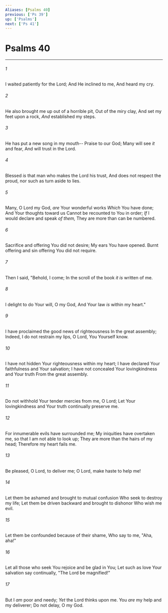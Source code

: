 ```yaml
---
Aliases: [Psalms 40]
previous: ['Ps 39']
up: ['Psalms']
next: ['Ps 41']
---
```

# Psalms 40

***


###### 1 
I waited patiently for the Lord; And He inclined to me, And heard my cry. 

###### 2 
He also brought me up out of a horrible pit, Out of the miry clay, And set my feet upon a rock, _And_ established my steps. 

###### 3 
He has put a new song in my mouth-- Praise to our God; Many will see _it_ and fear, And will trust in the Lord. 

###### 4 
Blessed _is_ that man who makes the Lord his trust, And does not respect the proud, nor such as turn aside to lies. 

###### 5 
Many, O Lord my God, _are_ Your wonderful works _Which_ You have done; And Your thoughts toward us Cannot be recounted to You in order; _If_ I would declare and speak _of them,_ They are more than can be numbered. 

###### 6 
Sacrifice and offering You did not desire; My ears You have opened. Burnt offering and sin offering You did not require. 

###### 7 
Then I said, "Behold, I come; In the scroll of the book _it is_ written of me. 

###### 8 
I delight to do Your will, O my God, And Your law _is_ within my heart." 

###### 9 
I have proclaimed the good news of righteousness In the great assembly; Indeed, I do not restrain my lips, O Lord, You Yourself know. 

###### 10 
I have not hidden Your righteousness within my heart; I have declared Your faithfulness and Your salvation; I have not concealed Your lovingkindness and Your truth From the great assembly. 

###### 11 
Do not withhold Your tender mercies from me, O Lord; Let Your lovingkindness and Your truth continually preserve me. 

###### 12 
For innumerable evils have surrounded me; My iniquities have overtaken me, so that I am not able to look up; They are more than the hairs of my head; Therefore my heart fails me. 

###### 13 
Be pleased, O Lord, to deliver me; O Lord, make haste to help me! 

###### 14 
Let them be ashamed and brought to mutual confusion Who seek to destroy my life; Let them be driven backward and brought to dishonor Who wish me evil. 

###### 15 
Let them be confounded because of their shame, Who say to me, "Aha, aha!" 

###### 16 
Let all those who seek You rejoice and be glad in You; Let such as love Your salvation say continually, "The Lord be magnified!" 

###### 17 
But I _am_ poor and needy; _Yet_ the Lord thinks upon me. You _are_ my help and my deliverer; Do not delay, O my God.
